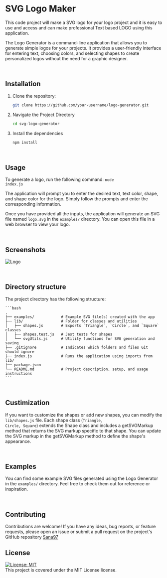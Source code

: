 # SVG Logo Maker

This code project will make a SVG logo for your logo project and it is easy to use and access and can make professional Text based LOGO using this application.

The Logo Generator is a command-line application that allows you to generate simple logos for your projects. It provides a user-friendly interface for entering text, choosing colors, and selecting shapes to create personalized logos without the need for a graphic designer.

<br>

## Installation

1. Clone the repository:

   ```bash
   git clone https://github.com/your-username/logo-generator.git

2. Navigate the Project Directory
    
    ```bash
    cd svg-logo-generator

2. Install the dependencies

   ```bash
   npm install

<br>

## Usage

To generate a logo, run the following command:  <code>node index.js</code>

The application will prompt you to enter the desired text, text color, shape, and shape color for the logo. Simply follow the prompts and enter the corresponding information.

Once you have provided all the inputs, the application will generate an SVG file named <code>logo.svg</code> in the <code>examples/</code> directory. You can open this file in a web browser to view your logo.

<br>

## Screenshots

![Logo](https://raw.githubusercontent.com/SanaS7/SVG-Logo-Maker/main/examples/logo.svg)


<br>

## Directory structure

The project directory has the following structure:

    ```bash   
    .
    ├── examples/            # Example SVG file(s) created with the app
    ├── lib/                 # Folder for classes and utilities
    │   ├── shapes.js        # Exports `Triangle`, `Circle`, and `Square` classes
    │   ├── shapes.test.js   # Jest tests for shapes
    │   └── svgUtils.js      # Utility functions for SVG generation and saving
    ├── .gitignore           # Indicates which folders and files Git should ignore
    ├── index.js             # Runs the application using imports from lib/
    ├── package.json
    └── README.md            # Project description, setup, and usage instructions
    ```
<br>

## Custimization

If you want to customize the shapes or add new shapes, you can modify the <code>lib/shapes.js</code> file. Each shape class (<code>Triangle, Circle, Square</code>) extends the Shape class and includes a getSVGMarkup method that returns the SVG markup specific to that shape. You can update the SVG markup in the getSVGMarkup method to define the shape's appearance.

<br>

## Examples

You can find some example SVG files generated using the Logo Generator in the <code>examples/</code> directory. Feel free to check them out for reference or inspiration.

<br>

## Contributing

Contributions are welcome! If you have any ideas, bug reports, or feature requests, please open an issue or submit a pull request on the project's GitHub repository <a href='https://github.com/SanaS7/SVG-Logo-Maker'>Sana97</a>

## License

[![License: MIT](https://img.shields.io/badge/License-MIT-yellow.svg)](https://opensource.org/licenses/MIT)  
This project is covered under the MIT License license.

